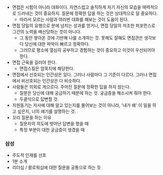 - 면접은 시험이 아니라 대화이다. 자연스럽고 솔직하게 자기 자신의 모습을 매력적으로 드러내는 것이 중요하지. 질문에 정확한 답을 하는 것은 상대적으로 덜 중요하다.
	- 따라서 모르는 사람과 여러번 대화를 해보는 것이 도움이 된다.
- 면접 당일의 요행으로 분에 넘치는 성과를 얻거나, 면접 당일의 저조한 퍼포먼스로 그간의 노력을 배신당하는 것이 아니다.
	- 그 동안 쌓아온 것에 기반해 나를 소개하는 것. 못해도 잘해도 면접관은 생각보다 당신에 대한 파악이 빠르고 정확하다.
	- 그러므로 평소에 열심히 공부하고 경험하는 것이 중요하고 이것이 우선되어야 한다.
- 면접 근육을 길러야 한다.
	- 면접스킬은 암묵지에 해당한다.
- 면접에서 선호되는 인간상은 있다. 그러나 사람마다 그 기준이 다르다. 그러나 면접에서 비선호되는 인간상은 다 비슷하다.
- 사람들은 의외로 게으르다. 주어진 질문에 정확한 답을 하지 않는다. 
	- 질문은 당신에 대해 궁금하기 때문에 하는 것. 궁금증을 해소시켜 줘야 한다.
	- 두괄식으로 답변할 것.
- 지원동기는 자사에 대해 알고 있는지를 물어보는 것이 아니라, '내가 왜' 이 일을 하고 싶은지, 너의 얘기를 설명하는 것.
- 꼬리 질문을 하는 이유
	- 질문자의 의도에 벗어난 답변을 했을 때
	- 특정 부분이 대한 궁금증이 생겼을 때

### 삼성

- 주도적 인재를 선호
- 1분 소개
- 리더십 / 팔로워십에 대한 질문을 공통으로 하는 듯

